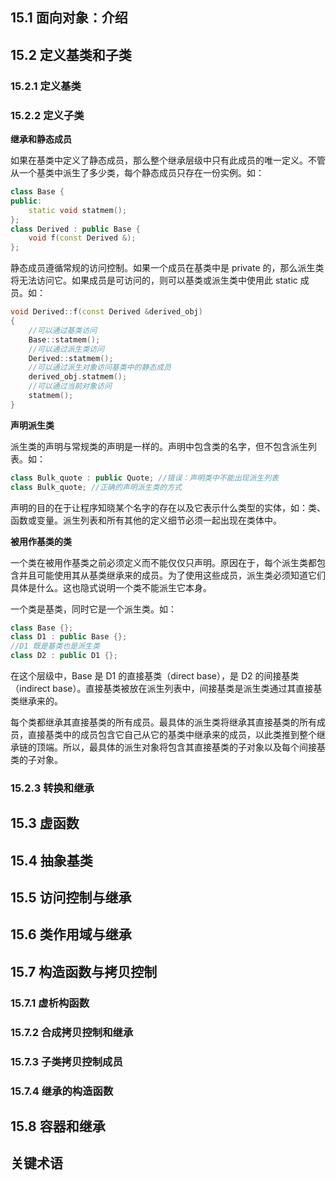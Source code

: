 ## 15.1 面向对象：介绍
## 15.2 定义基类和子类
### 15.2.1 定义基类
### 15.2.2 定义子类

**继承和静态成员**

如果在基类中定义了静态成员，那么整个继承层级中只有此成员的唯一定义。不管从一个基类中派生了多少类，每个静态成员只存在一份实例。如：
````cpp
class Base {
public:
    static void statmem();
};
class Derived : public Base {
    void f(const Derived &);
};
````
静态成员遵循常规的访问控制。如果一个成员在基类中是 private 的，那么派生类将无法访问它。如果成员是可访问的，则可以基类或派生类中使用此 static 成员。如：
````cpp
void Derived::f(const Derived &derived_obj)
{
    //可以通过基类访问
    Base::statmem();
    //可以通过派生类访问
    Derived::statmem();
    //可以通过派生对象访问基类中的静态成员
    derived_obj.statmem();
    //可以通过当前对象访问
    statmem();
}
````

**声明派生类**

派生类的声明与常规类的声明是一样的。声明中包含类的名字，但不包含派生列表。如：
````cpp
class Bulk_quote : public Quote; //错误：声明类中不能出现派生列表
class Bulk_quote; //正确的声明派生类的方式
````
声明的目的在于让程序知晓某个名字的存在以及它表示什么类型的实体，如：类、函数或变量。派生列表和所有其他的定义细节必须一起出现在类体中。

**被用作基类的类**

一个类在被用作基类之前必须定义而不能仅仅只声明。原因在于，每个派生类都包含并且可能使用其从基类继承来的成员。为了使用这些成员，派生类必须知道它们具体是什么。这也隐式说明一个类不能派生它本身。

一个类是基类，同时它是一个派生类。如：
````cpp
class Base {};
class D1 : public Base {};
//D1 既是基类也是派生类
class D2 : public D1 {};
````
在这个层级中，Base 是 D1 的直接基类（direct base），是 D2 的间接基类（indirect base）。直接基类被放在派生列表中，间接基类是派生类通过其直接基类继承来的。

每个类都继承其直接基类的所有成员。最具体的派生类将继承其直接基类的所有成员，直接基类中的成员包含它自己从它的基类中继承来的成员，以此类推到整个继承链的顶端。所以，最具体的派生对象将包含其直接基类的子对象以及每个间接基类的子对象。

### 15.2.3 转换和继承
## 15.3 虚函数
## 15.4 抽象基类
## 15.5 访问控制与继承
## 15.6 类作用域与继承
## 15.7 构造函数与拷贝控制
### 15.7.1 虚析构函数
### 15.7.2 合成拷贝控制和继承
### 15.7.3 子类拷贝控制成员
### 15.7.4 继承的构造函数
## 15.8 容器和继承
## 关键术语
